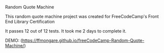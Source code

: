 Random Quote Machine

This random quote machine project was created for FreeCodeCamp's Front End Library Certification

It passes 12 out of 12 tests. It took me 2 days to complete it.

DEMO: (https://ffmongare.github.io/freeCodeCamp-Random-Quote-Machine/)


